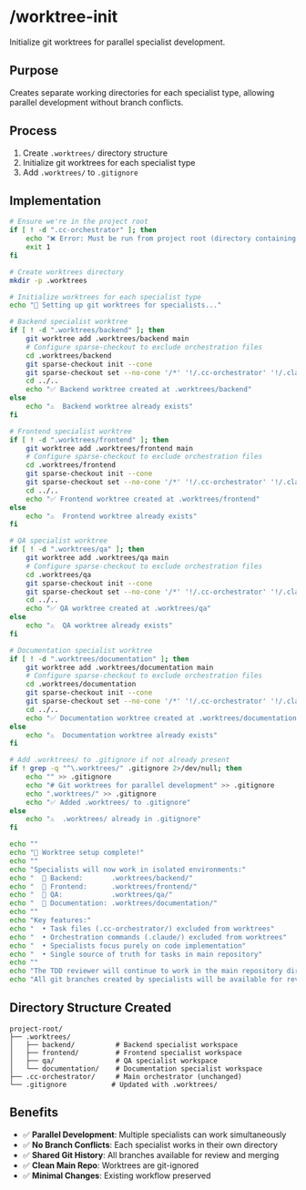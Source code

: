 # /worktree-init

Initialize git worktrees for parallel specialist development.

## Purpose
Creates separate working directories for each specialist type, allowing parallel development without branch conflicts.

## Process
1. Create `.worktrees/` directory structure
2. Initialize git worktrees for each specialist type
3. Add `.worktrees/` to `.gitignore`

## Implementation

```bash
# Ensure we're in the project root
if [ ! -d ".cc-orchestrator" ]; then
    echo "❌ Error: Must be run from project root (directory containing .cc-orchestrator)"
    exit 1
fi

# Create worktrees directory
mkdir -p .worktrees

# Initialize worktrees for each specialist type
echo "🔧 Setting up git worktrees for specialists..."

# Backend specialist worktree
if [ ! -d ".worktrees/backend" ]; then
    git worktree add .worktrees/backend main
    # Configure sparse-checkout to exclude orchestration files
    cd .worktrees/backend
    git sparse-checkout init --cone
    git sparse-checkout set --no-cone '/*' '!/.cc-orchestrator' '!/.claude'
    cd ../..
    echo "✅ Backend worktree created at .worktrees/backend"
else
    echo "⚠️  Backend worktree already exists"
fi

# Frontend specialist worktree  
if [ ! -d ".worktrees/frontend" ]; then
    git worktree add .worktrees/frontend main
    # Configure sparse-checkout to exclude orchestration files
    cd .worktrees/frontend
    git sparse-checkout init --cone
    git sparse-checkout set --no-cone '/*' '!/.cc-orchestrator' '!/.claude'
    cd ../..
    echo "✅ Frontend worktree created at .worktrees/frontend"
else
    echo "⚠️  Frontend worktree already exists"
fi

# QA specialist worktree
if [ ! -d ".worktrees/qa" ]; then
    git worktree add .worktrees/qa main
    # Configure sparse-checkout to exclude orchestration files
    cd .worktrees/qa
    git sparse-checkout init --cone
    git sparse-checkout set --no-cone '/*' '!/.cc-orchestrator' '!/.claude'
    cd ../..
    echo "✅ QA worktree created at .worktrees/qa"
else
    echo "⚠️  QA worktree already exists"
fi

# Documentation specialist worktree
if [ ! -d ".worktrees/documentation" ]; then
    git worktree add .worktrees/documentation main
    # Configure sparse-checkout to exclude orchestration files
    cd .worktrees/documentation
    git sparse-checkout init --cone
    git sparse-checkout set --no-cone '/*' '!/.cc-orchestrator' '!/.claude'
    cd ../..
    echo "✅ Documentation worktree created at .worktrees/documentation"
else
    echo "⚠️  Documentation worktree already exists"
fi

# Add .worktrees/ to .gitignore if not already present
if ! grep -q "^\.worktrees/" .gitignore 2>/dev/null; then
    echo "" >> .gitignore
    echo "# Git worktrees for parallel development" >> .gitignore
    echo ".worktrees/" >> .gitignore
    echo "✅ Added .worktrees/ to .gitignore"
else
    echo "⚠️  .worktrees/ already in .gitignore"
fi

echo ""
echo "🎉 Worktree setup complete!"
echo ""
echo "Specialists will now work in isolated environments:"
echo "  📂 Backend:       .worktrees/backend/"
echo "  📂 Frontend:      .worktrees/frontend/" 
echo "  📂 QA:            .worktrees/qa/"
echo "  📂 Documentation: .worktrees/documentation/"
echo ""
echo "Key features:"
echo "  • Task files (.cc-orchestrator/) excluded from worktrees"
echo "  • Orchestration commands (.claude/) excluded from worktrees"
echo "  • Specialists focus purely on code implementation"
echo "  • Single source of truth for tasks in main repository"
echo ""
echo "The TDD reviewer will continue to work in the main repository directory."
echo "All git branches created by specialists will be available for review and merging."
```

## Directory Structure Created
```
project-root/
├── .worktrees/
│   ├── backend/          # Backend specialist workspace
│   ├── frontend/         # Frontend specialist workspace  
│   ├── qa/               # QA specialist workspace
│   └── documentation/    # Documentation specialist workspace
├── .cc-orchestrator/     # Main orchestrator (unchanged)
└── .gitignore           # Updated with .worktrees/
```

## Benefits
- ✅ **Parallel Development**: Multiple specialists can work simultaneously
- ✅ **No Branch Conflicts**: Each specialist works in their own directory
- ✅ **Shared Git History**: All branches available for review and merging
- ✅ **Clean Main Repo**: Worktrees are git-ignored
- ✅ **Minimal Changes**: Existing workflow preserved